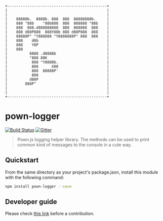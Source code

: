 ```
+---------------------------------------------+
|                                             |
|                                             |
|    88888b.  8888b. 888  888  88888888b.     |
|    888 "88b    "88b888  888  888888 "88b    |
|    888  888.d888888888  888  888888  888    |
|    888 d88P888  888Y88b 888 d88P888  888    |
|    88888P" "Y888888 "Y8888888P" 888  888    |
|    888    d8b                               |
|    888    Y8P                               |
|    888                                      |
|          8888 .d8888b                       |
|          "888 88K                           |
|           888 "Y8888b.                      |
|           888      X88                      |
|           888  88888P'                      |
|           888                               |
|          d88P                               |
|        888P"                                |
|                                             |
|                                             |
+---------------------------------------------+
```

# pown-logger

[![Build Status](https://travis-ci.org/jesusprubio/pown-logger.svg?branch=master)](https://travis-ci.org/jesusprubio/pown-logger)
[![Gitter](https://img.shields.io/gitter/room/nwjs/nw.js.svg)](https://gitter.im/pownjs/Lobby)

> Pown.js logging helper library. The methods can be used to print common kind of messages to the console in a cute way.

## Quickstart

From the same directory as your project's package.json, install this module with the following command:

```sh
npm install pown-logger --save
```

## Developer guide

Please check [this link](https://github.com/jesusprubio/dev-guide) before a contribution.

